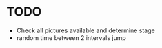 <!-- @format -->

# TODO

-   Check all pictures available and determine stage
-   random time between 2 intervals jump

